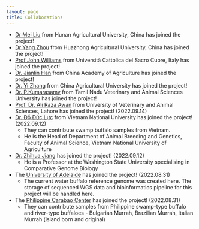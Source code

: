 ```yaml
---
layout: page
title: Collaborations
---
```


- [Dr Mei Liu](https://www.researchgate.net/profile/Mei-Liu-18) from Hunan Agricultural University, China has joined the project!
- [Dr Yang Zhou]() from Huazhong Agricultural University, China has joined the project!
- [Prof John Williams](https://pag.confex.com/pag/xxvi/meetingapp.cgi/Person/37549) from Università Cattolica del Sacro Cuore, Italy has joined the project!
- [Dr. Jianlin Han](https://www.researchgate.net/profile/Han-Jianlin/publications) from China Academy of Agriculture has joined the project!
- [Dr. Yi Zhang](https://www.researchgate.net/profile/Yi-Zhang-256) from China Agricultural University has joined the project!
- [Dr. P.Kumarasamy](https://tanuvas.ac.in/faculty-details.php?sid=585) from Tamil Nadu Veterinary and Animal Sciences University has joined the project!
- [Prof. Dr. Ali Raza Awan](https://uvas.edu.pk/institutes/bio-biochemstry/staff/profiles/ali_raza.htm) from University of Veterinary and Animal Sciences, Lahore has joined the project! (2022.09.14)
- [Dr. Đỗ Đức Lực](https://orcid.org/0000-0003-3364-1296) from Vietnam National University has joined the project! (2022.09.12)
    - They can contribute swamp buffalo samples from Vietnam.
    - He is the Head of Department of Animal Breeding and Genetics, Faculty of Animal Science, Vietnam National University of Agriculture
- [Dr. Zhihua Jiang](https://ansci.wsu.edu/people/faculty/zhihua-jiang/) has joined the project! (2022.09.12)
    - He is a Professor at the Washington State University specialising in Comparative Genome Biology
- The [University of Adelaide](https://set.adelaide.edu.au/davies-research-centre/) has joined the project! (2022.08.31)
    - The current water buffalo reference genome was created here. The storage of sequenced WGS data and bioinformatics pipeline for this project will be handled here.
- The [Philippine Carabao Center](https://www.pcc.gov.ph/) has joined the project! (2022.08.31)
    - They can contribute samples from Philippine swamp-type buffalo and river-type buffaloes - Bulgarian Murrah, Brazilian Murrah, Italian Murrah (island born and original)
    <!-- - They also have some SNP data from the 90K SNP panel for the above mentioned breeds -->
